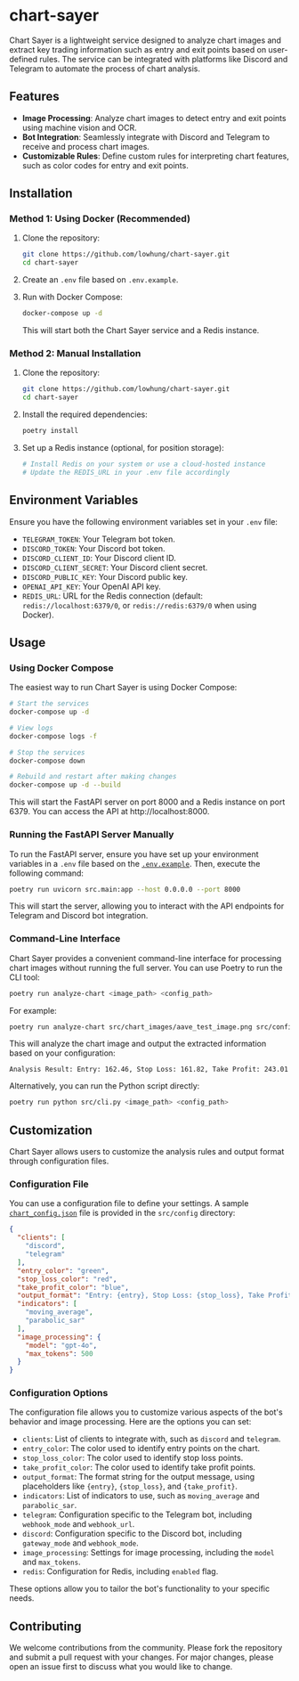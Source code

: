 # chart-sayer

Chart Sayer is a lightweight service designed to analyze chart images and extract key trading information such as entry
and exit points based on user-defined rules. The service can be integrated with platforms like Discord and Telegram to
automate the process of chart analysis.

## Features

- **Image Processing**: Analyze chart images to detect entry and exit points using machine vision and OCR.
- **Bot Integration**: Seamlessly integrate with Discord and Telegram to receive and process chart images.
- **Customizable Rules**: Define custom rules for interpreting chart features, such as color codes for entry and exit points.


## Installation

### Method 1: Using Docker (Recommended)

1. Clone the repository:
   ```bash
   git clone https://github.com/lowhung/chart-sayer.git
   cd chart-sayer
   ```

2. Create an `.env` file based on `.env.example`.

3. Run with Docker Compose:
   ```bash
   docker-compose up -d
   ```

   This will start both the Chart Sayer service and a Redis instance.

### Method 2: Manual Installation

1. Clone the repository:
   ```bash
   git clone https://github.com/lowhung/chart-sayer.git
   cd chart-sayer
   ```

2. Install the required dependencies:
   ```bash
   poetry install
   ```

3. Set up a Redis instance (optional, for position storage):
   ```bash
   # Install Redis on your system or use a cloud-hosted instance
   # Update the REDIS_URL in your .env file accordingly
   ```

## Environment Variables

Ensure you have the following environment variables set in your `.env` file:

- `TELEGRAM_TOKEN`: Your Telegram bot token.
- `DISCORD_TOKEN`: Your Discord bot token.
- `DISCORD_CLIENT_ID`: Your Discord client ID.
- `DISCORD_CLIENT_SECRET`: Your Discord client secret.
- `DISCORD_PUBLIC_KEY`: Your Discord public key.
- `OPENAI_API_KEY`: Your OpenAI API key.
- `REDIS_URL`: URL for the Redis connection (default: `redis://localhost:6379/0`, or `redis://redis:6379/0` when using Docker).


## Usage

### Using Docker Compose

The easiest way to run Chart Sayer is using Docker Compose:

```bash
# Start the services
docker-compose up -d

# View logs
docker-compose logs -f

# Stop the services
docker-compose down

# Rebuild and restart after making changes
docker-compose up -d --build
```

This will start the FastAPI server on port 8000 and a Redis instance on port 6379. You can access the API at http://localhost:8000.

### Running the FastAPI Server Manually

To run the FastAPI server, ensure you have set up your environment variables in a `.env` file based on the [
`.env.example`](.env.example). Then, execute the following command:

```bash
poetry run uvicorn src.main:app --host 0.0.0.0 --port 8000
```

This will start the server, allowing you to interact with the API endpoints for Telegram and Discord bot integration.



### Command-Line Interface

Chart Sayer provides a convenient command-line interface for processing chart images without running the full server.
You can use Poetry to run the CLI tool:

```bash
poetry run analyze-chart <image_path> <config_path>
```

For example:

```bash
poetry run analyze-chart src/chart_images/aave_test_image.png src/config/chart_config.json
```

This will analyze the chart image and output the extracted information based on your configuration:

```
Analysis Result: Entry: 162.46, Stop Loss: 161.82, Take Profit: 243.01
```

Alternatively, you can run the Python script directly:

```bash
poetry run python src/cli.py <image_path> <config_path>
```

## Customization

Chart Sayer allows users to customize the analysis rules and output format through configuration files.

### Configuration File

You can use a configuration file to define your settings. A sample [`chart_config.json`](src/config/chart_config.json)
file is provided in the `src/config` directory:

```json
{
  "clients": [
    "discord",
    "telegram"
  ],
  "entry_color": "green",
  "stop_loss_color": "red",
  "take_profit_color": "blue",
  "output_format": "Entry: {entry}, Stop Loss: {stop_loss}, Take Profit: {take_profit}",
  "indicators": [
    "moving_average",
    "parabolic_sar"
  ],
  "image_processing": {
    "model": "gpt-4o",
    "max_tokens": 500
  }
}
```

### Configuration Options

The configuration file allows you to customize various aspects of the bot's behavior and image processing. Here are the
options you can set:

- `clients`: List of clients to integrate with, such as `discord` and `telegram`.
- `entry_color`: The color used to identify entry points on the chart.
- `stop_loss_color`: The color used to identify stop loss points.
- `take_profit_color`: The color used to identify take profit points.
- `output_format`: The format string for the output message, using placeholders like `{entry}`, `{stop_loss}`, and
  `{take_profit}`.
- `indicators`: List of indicators to use, such as `moving_average` and `parabolic_sar`.
- `telegram`: Configuration specific to the Telegram bot, including `webhook_mode` and `webhook_url`.
- `discord`: Configuration specific to the Discord bot, including `gateway_mode` and `webhook_mode`.
- `image_processing`: Settings for image processing, including the `model` and `max_tokens`.
- `redis`: Configuration for Redis, including `enabled` flag.

These options allow you to tailor the bot's functionality to your specific needs.

## Contributing

We welcome contributions from the community. Please fork the repository and submit a pull request with your changes. For
major changes, please open an issue first to discuss what you would like to change.